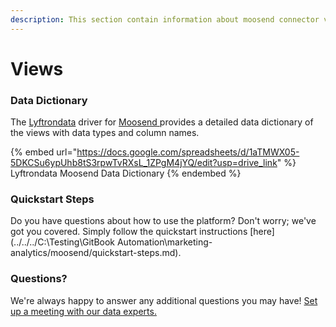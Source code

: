 ```yaml
---
description: This section contain information about moosend connector views information
---
```


# Views

### Data Dictionary

The [Lyftrondata](https://www.lyftrondata.com/) driver for [Moosend](https://www.lyftrondata.com/integration/marketing-analytics/moosend//)[ ](https://www.lyftrondata.com/integration/moosend/)provides a detailed data dictionary of the views with data types and column names.

{% embed url="https://docs.google.com/spreadsheets/d/1aTMWX05-5DKCSu6ypUhb8tS3rpwTvRXsL_1ZPgM4jYQ/edit?usp=drive_link" %}
Lyftrondata Moosend Data Dictionary
{% endembed %}

### Quickstart Steps

Do you have questions about how to use the platform? Don't worry; we've got you covered. Simply follow the quickstart instructions [here](../../../C:\Testing\GitBook Automation\marketing-analytics/moosend/quickstart-steps.md).

### Questions? <a href="#questions" id="questions"></a>

We're always happy to answer any additional questions you may have! [Set up a meeting with our data experts.](https://www.lyftrondata.com/book-a-meeting/)



